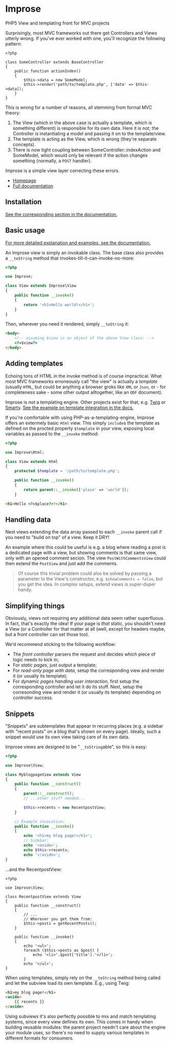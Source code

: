 # Improse
PHP5 View and templating front for MVC projects

Surprisingly, most MVC frameworks out there get Controllers and Views utterly
wrong. If you've ever worked with one, you'll recognize the following pattern:

    <?php

    class SomeController extends BaseController
    {
        public function actionIndex()
        {
            $this->data = new SomeModel;
            $this->render('path/to/template.php', ['data' => $this->data]);
        }
    }

This is wrong for a number of reasons, all stemming from formal MVC theory:

1. The View (which in the above case is actually a template, which is something
   different) is responsible for its own data. Here it is not; the Controller is
   instantiating a model and passing it on to the template/view.
2. The template is acting as the View, which is wrong (they're separate
   concepts).
3. There is now tight coupling between SomeController::indexAction and
   SomeModel, which would only be relevant if the action changes something
   (normally, a `POST` handler).

Improse is a simple view layer correcting these errors.

* [Homepage](http://improse.monomelodies.nl/)
* [Full documentation](http://improse.monomelodies.nl/docs/)

## Installation
[See the corresponding section in the documentation.](basic/installation.md)

## Basic usage
[For more detailed explanation and examples, see the documentation.](basic/views.md)

An Improse view is simply an invokable class. The base class also provides a
`__toString` method that invokes-till-it-can-invoke-no-more:

```php
<?php

use Improse;

class View extends Improse\View
{
    public function __invoke()
    {
        return '<h1>Hello world!</h1>';
    }
}
```

Then, wherever you need it rendered, simply `__toString` it:

```html
<body>
    <!-- assuming $view is an object of the above View class: -->
    <?=$view?>
</body>
```

## Adding templates
Echoing tons of HTML in the invoke method is of course impractical. What most
MVC frameworks erroneously call "the view" is actually a _template_ (usually
`HTML`, but could be anything a browser groks like `XML` or `Json`, or - for
completeness sake - some other output alltogether, like an `ODF` document).

Improse is _not_ a templating engine. Other projects exist for that, e.g.
[Twig](http://twig.sensiolabs.org) or [Smarty](http://www.smarty.net/).
[See the example on template integration in the docs.](basic/templates.md)

If you're comfortable with using PHP-as-a-templating-engine, Improse offers an
extermely basic `Html` view. This simply `include`s the template as defined on
the procted property `$template` in your view, exposing local variables as
passed to the `__invoke` method:

```php
<?php

use Improse\Html;

class View extends Html
{
    protected $template = '/path/to/template.php';

    public function __invoke()
    {
        return parent::__invoke(['place' => 'world']);
    }
```

```html
<h1>Hello <?=$place?>!</h1>
```

## Handling data
Nest views extending the data array passed to each `__invoke` parent call if
you need to "build on top" of a view. Keep it DRY!

An example where this could be useful is e.g. a blog where reading a post is a
dedicated page with a view, but showing comments is that same view, only with
an opened comment secion. The view `PostWithCommentsView` could then extend the
`PostView` and just add the comments.

> Of course this trivial problem could also be solved by passing a parameter
> to the View's constructor, e.g. `$showComments = false`, but you get the idea.
> In complex setups, extend views is super-duper handy.

## Simplifying things
Obviously, views not requiring any additional data seem rather superfluous.
In fact, that's exactly the idea! If your page is _that_ static, you shouldn't
need a View (or a Controller for that matter at all (well, except for headers
maybe, but a front controller can set those too).

We'd recommend sticking to the following workflow:

- The _front controller_ parsers the request and decides which piece of logic
  needs to kick in;
- For _static pages_, just output a template;
- For _read-only page with data_, setup the corresponding view and render it
  (or usually its template);
- For _dynamic pages handling user interaction_, first setup the corresponding
  controller and let it do its stuff. Next, setup the corresonding view and
  render it (or usually its template) depending on controller success.

## Snippets
"Snippets" are subtemplates that appear in recurring places (e.g. a sidebar
with "recent posts" on a blog that's shown on every page). Ideally, such a
snippet would use its own view taking care of its own data.

Improse views are designed to be "`__toString`able", so this is easy:

```php
<?php

use Improse\View;

class MyblogpageView extends View
{
    public function __construct()
    {
        parent::__construct();
        // ...other stuff needed...

        $this->recents = new RecentpostView;
    }

    // Example invocation:
    public function __invoke()
    {
        echo '<h1>my blog page!</h1>';
        // Sidebar:
        echo '<aside>';
        echo $this->recents;
        echo '</aside>';
}
```
...and the RecentpostView:
```
<?php

use Improse\View;

class RecentpostView extends View
{
    public function __construct()
    {
        // ...
        // Wherever you get them from:
        $this->posts = getRecentPosts();
    }

    public function __invoke()
    {
        echo '<ul>';
        foreach ($this->posts as $post) {
            echo '<li>'.$post['title'].'</li>';
        }
        echo '</ul>';
}
```
When using templates, simply rely on the `__toString` method being called and
let the subview load its own template. E.g., using Twig:
```html
<h1>my blog page!</h1>
<aside>
    {{ recents }}
</aside>
```

Using subviews it's also perfectly possible to mix and match templating systems,
since every view defines its own. This comes in handy when building reusable
modules: the parent project needn't care about the engine your module uses, so
there's no need to supply various templates in different formats for consumers.

